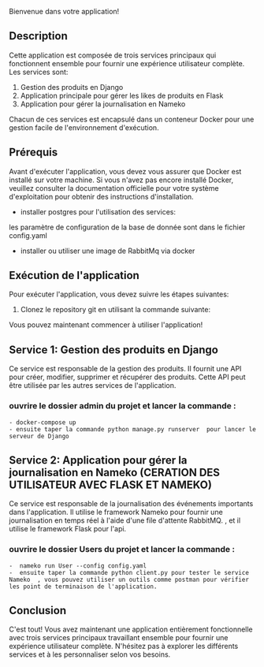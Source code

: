 Bienvenue dans votre application!

## Description

Cette application est composée de trois services principaux qui fonctionnent ensemble pour fournir une expérience utilisateur complète. Les services sont:

1. Gestion des produits en Django
2. Application principale pour gérer les likes de produits en Flask
3. Application pour gérer la journalisation en Nameko

Chacun de ces services est encapsulé dans un conteneur Docker pour une gestion facile de l'environnement d'exécution.

## Prérequis

Avant d'exécuter l'application, vous devez vous assurer que Docker est installé sur votre machine. Si vous n'avez pas encore installé Docker, veuillez consulter la documentation officielle pour votre système d'exploitation pour obtenir des instructions d'installation.
- installer postgres pour l'utilisation des services:

les paramètre de configuration de la base de donnée sont dans le fichier config.yaml

- installer ou utiliser une image de RabbitMq via docker

## Exécution de l'application

Pour exécuter l'application, vous devez suivre les étapes suivantes:

1. Clonez le repository git en utilisant la commande suivante:

 



Vous pouvez maintenant commencer à utiliser l'application!

## Service 1: Gestion des produits en Django

Ce service est responsable de la gestion des produits. Il fournit une API pour créer, modifier, supprimer et récupérer des produits. Cette API peut être utilisée par les autres services de l'application.
### ouvrire le dossier admin du projet et lancer la commande :
    - docker-compose up
    - ensuite taper la commande python manage.py runserver  pour lancer le serveur de Django

## Service 2: Application pour gérer la journalisation en Nameko (CERATION DES UTILISATEUR AVEC FLASK  ET NAMEKO)

Ce service est responsable de la journalisation des événements importants dans l'application. Il utilise le framework Nameko pour fournir une journalisation en temps réel à l'aide d'une file d'attente RabbitMQ.
, et il utilise le framework Flask pour l'api.

### ouvrire le dossier Users du projet et lancer la commande :
    -  nameko run User --config config.yaml
    -  ensuite taper la commande python client.py pour tester le service Nameko  , vous pouvez utiliser un outils comme postman pour vérifier les point de terminaison de l'application.
## Conclusion

C'est tout! Vous avez maintenant une application entièrement fonctionnelle avec trois services principaux travaillant ensemble pour fournir une expérience utilisateur complète. N'hésitez pas à explorer les différents services et à les personnaliser selon vos besoins.
